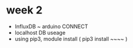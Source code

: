 # week 2
+ InfluxDB ~ arduino CONNECT
+ localhost DB useage
+ using pip3, module install ( pip3 install ~~~~ )
